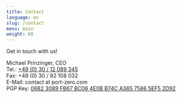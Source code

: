 ```yaml
---
title: Contact
language: en
slug: /contact
menu: main
weight: 60
---
```


<p class="lead">
  Get in touch with us!
</p>

Michael Prinzinger, CEO<br>
Tel.: [+49 (0) 30 / 12 089 345](tel:00493012089345)<br>
Fax: +49 (0) 30 / 92 108 032<br>
E-Mail: contact at port-zero.com<br>
PGP Key: [0682 3089 FB67 BC06 4E0B B74C A365 7586 5EF5 2D92](/pubkey.asc)
